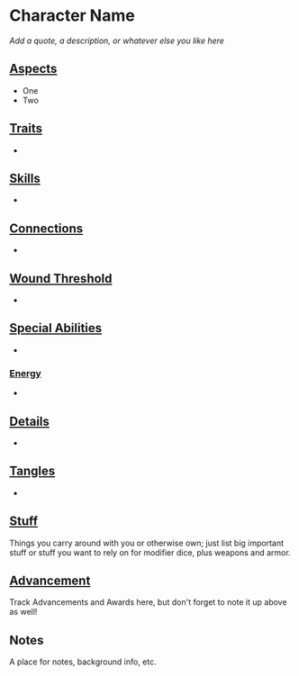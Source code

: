 # Character Name

*Add a quote, a description, or whatever else you like here*

## [Aspects](https://s-20.github.io/unnamed/#/Aspects)

- One
- Two

## [Traits](https://s-20.github.io/unnamed/#/Traits)

- 

## [Skills](https://s-20.github.io/unnamed/#/Skills)

- 

## [Connections](https://s-20.github.io/unnamed/#/Connections)

- 

## [Wound Threshold](https://s-20.github.io/unnamed/#/WoundThreshold)

- 

## [Special Abilities](https://s-20.github.io/unnamed/#/SpecialAbilities)

- 

### [Energy]((https://s-20.github.io/unnamed/#/Energy))

- 
## [Details](https://s-20.github.io/unnamed/#/Details)

- 

## [Tangles](https://s-20.github.io/unnamed/#/Tangles)

- 

## [Stuff](https://s-20.github.io/unnamed/#/Stuff)

Things you carry around with you or otherwise own; just list big important stuff or stuff you want to rely on for modifier dice, plus weapons and armor.

## [Advancement](https://s-20.github.io/unnamed/#/Advancement)

Track Advancements and Awards here, but don't forget to note it up above as well!

## Notes

A place for notes, background info, etc.